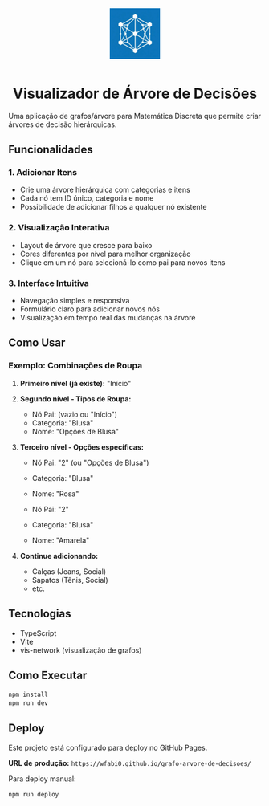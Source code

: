 <div align="center">
  <img src="public/icon.jpeg" alt="Ícone" width="20%" style="margin-bottom: 10px;">
  
  <h1>Visualizador de Árvore de Decisões</h1>
</div>

Uma aplicação de grafos/árvore para Matemática Discreta que permite criar árvores de decisão hierárquicas.

## Funcionalidades

### 1. **Adicionar Itens**

- Crie uma árvore hierárquica com categorias e itens
- Cada nó tem ID único, categoria e nome
- Possibilidade de adicionar filhos a qualquer nó existente

### 2. **Visualização Interativa**

- Layout de árvore que cresce para baixo
- Cores diferentes por nível para melhor organização
- Clique em um nó para selecioná-lo como pai para novos itens

### 3. **Interface Intuitiva**

- Navegação simples e responsiva
- Formulário claro para adicionar novos nós
- Visualização em tempo real das mudanças na árvore

## Como Usar

### Exemplo: Combinações de Roupa

1. **Primeiro nível (já existe):** "Início"

2. **Segundo nível - Tipos de Roupa:**

   - Nó Pai: (vazio ou "Início")
   - Categoria: "Blusa"
   - Nome: "Opções de Blusa"

3. **Terceiro nível - Opções específicas:**

   - Nó Pai: "2" (ou "Opções de Blusa")
   - Categoria: "Blusa"
   - Nome: "Rosa"

   - Nó Pai: "2"
   - Categoria: "Blusa"
   - Nome: "Amarela"

4. **Continue adicionando:**
   - Calças (Jeans, Social)
   - Sapatos (Tênis, Social)
   - etc.

## Tecnologias

- TypeScript
- Vite
- vis-network (visualização de grafos)

## Como Executar

```bash
npm install
npm run dev
```

## Deploy

Este projeto está configurado para deploy no GitHub Pages.

**URL de produção:** `https://wfabi0.github.io/grafo-arvore-de-decisoes/`

Para deploy manual:

```bash
npm run deploy
```
